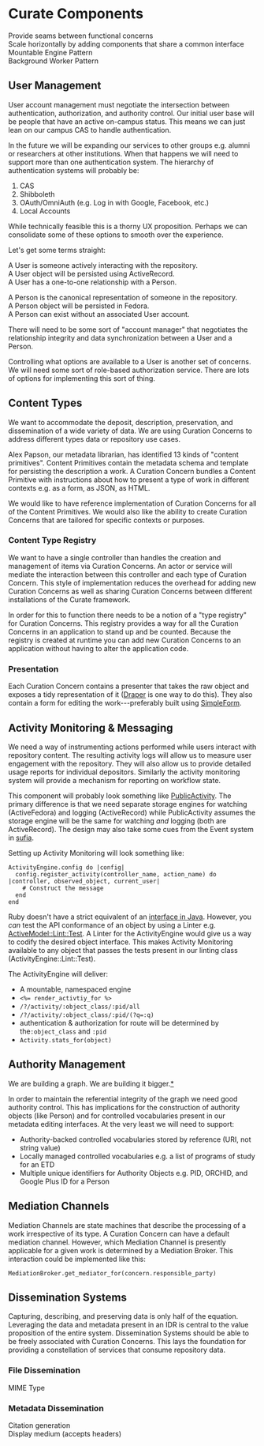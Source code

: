 # Curate Components
Provide seams between functional concerns  
Scale horizontally by adding components that share a common interface  
Mountable Engine Pattern  
Background Worker Pattern

## User Management
User account management must negotiate the intersection between authentication, authorization, and authority control.
Our initial user base will be people that have an active on-campus status.
This means we can just lean on our campus CAS to handle authentication.

In the future we will be expanding our services to other groups e.g. alumni or researchers at other institutions.
When that happens we will need to support more than one authentication system.
The hierarchy of authentication systems will probably be:

1. CAS
2. Shibboleth
3. OAuth/OmniAuth (e.g. Log in with Google, Facebook, etc.)
4. Local Accounts

While technically feasible this is a thorny UX proposition.
Perhaps we can consolidate some of these options to smooth over the experience.

Let's get some terms straight:

A User is someone actively interacting with the repository.  
A User object will be persisted using ActiveRecord.  
A User has a one-to-one relationship with a Person.

A Person is the canonical representation of someone in the repository.  
A Person object will be persisted in Fedora.  
A Person can exist without an associated User account.

There will need to be some sort of "account manager" that negotiates the relationship integrity and data synchronization between a User and a Person.

Controlling what options are available to a User is another set of concerns.
We will need some sort of role-based authorization service.
There are lots of options for implementing this sort of thing.

## Content Types
We want to accommodate the deposit, description, preservation, and dissemination of a wide variety of data.
We are using Curation Concerns to address different types data or repository use cases.

Alex Papson, our metadata librarian, has identified 13 kinds of "content primitives".
Content Primitives contain the metadata schema and template for persisting the description a work.
A Curation Concern bundles a Content Primitive with instructions about how to present a type of work in different contexts e.g. as a form, as JSON, as HTML.

We would like to have reference implementation of Curation Concerns for all of the Content Primitives.
We would also like the ability to create Curation Concerns that are tailored for specific contexts or purposes.

### Content Type Registry
We want to have a single controller than handles the creation and management of items via Curation Concerns.
An actor or service will mediate the interaction between this controller and each type of Curation Concern.
This style of implementation reduces the overhead for adding new Curation Concerns as well as sharing Curation Concerns between different installations of the Curate framework.

In order for this to function there needs to be a notion of a "type registry" for Curation Concerns.
This registry provides a way for all the Curation Concerns in an application to stand up and be counted.
Because the registry is created at runtime you can add new Curation Concerns to an application without having to alter the application code.

### Presentation
Each Curation Concern contains a presenter that takes the raw object and exposes a tidy representation of it ([Draper](https://github.com/drapergem/draper) is one way to do this).
They also contain a form for editing the work---preferably built using [SimpleForm](https://github.com/plataformatec/simple_form).

## Activity Monitoring & Messaging
We need a way of instrumenting actions performed while users interact with repository content.
The resulting activity logs will allow us to measure user engagement with the repository.
They will also allow us to provide detailed usage reports for individual depositors.
Similarly the activity monitoring system will provide a mechanism for reporting on workflow state.

This component will probably look something like [PublicActivity](https://github.com/pokonski/public_activity).
The primary difference is that we need separate storage engines for watching (ActiveFedora) and logging (ActiveRecord) while PublicActivity assumes the storage engine will be the same for watching _and_ logging (both are ActiveRecord).
The design may also take some cues from the Event system in 
[sufia](https://github.com/projecthydra/sufia).

Setting up Activity Monitoring will look something like:

    ActivityEngine.config do |config|
      config.register_activity(controller_name, action_name) do |controller, observed_object, current_user|
        # Construct the message
      end
    end

Ruby doesn't have a strict equivalent of an [interface in Java](http://en.wikipedia.org/wiki/Interface_(Java)).
However, you _can_ test the API conformance of an object by using a Linter e.g. [ActiveModel::Lint::Test](http://api.rubyonrails.org/classes/ActiveModel/Lint/Tests.html).
A Linter for the ActivityEngine would give us a way to codify the desired object interface.
This makes Activity Monitoring available to any object that passes the tests present in our linting class (ActivityEngine::Lint::Test).

The ActivityEngine will deliver:

- A mountable, namespaced engine
- `<%= render_activtiy_for %>`
- `/?/activity/:object_class/:pid/all`
- `/?/activity/:object_class/:pid/(?q=:q)`
- authentication & authorization for route will be determined by the`:object_class` and `:pid`
- `Activity.stats_for(object)`

## Authority Management
We are building a graph.
We are building it bigger.[*](http://en.wikipedia.org/wiki/Comfort_Eagle)

In order to maintain the referential integrity of the graph we need good authority control.
This has implications for the construction of authority objects (like Person) and for controlled vocabularies present in our metadata editing interfaces. At the very least we will need to support:

- Authority-backed controlled vocabularies stored by reference (URI, not string value)
- Locally managed controlled vocabularies e.g. a list of programs of study for an ETD
- Multiple unique identifiers for Authority Objects e.g. PID, ORCHID, and Google Plus ID for a Person

## Mediation Channels
Mediation Channels are state machines that describe the processing of a work irrespective of its type.
A Curation Concern can have a default mediation channel.
However, which Mediation Channel is presently applicable for a given work is determined by a Mediation Broker.
This interaction could be implemented like this: 

    MediationBroker.get_mediator_for(concern.responsible_party)

## Dissemination Systems
Capturing, describing, and preserving data is only half of the equation.
Leveraging the data and metadata present in an IDR is central to the value proposition of the entire system.
Dissemination Systems should be able to be freely associated with Curation Concerns.
This lays the foundation for providing a constellation of services that consume repository data.

### File Dissemination
MIME Type

### Metadata Dissemination
Citation generation  
Display medium (accepts headers)
